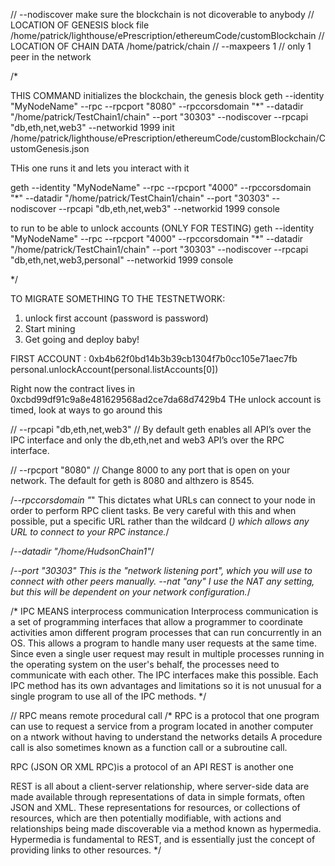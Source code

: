 // --nodiscover make sure the blockchain is not dicoverable to anybody
// LOCATION OF GENESIS block file /home/patrick/lighthouse/ePrescription/ethereumCode/customBlockchain
// LOCATION OF CHAIN DATA /home/patrick/chain
// --maxpeers 1 // only 1 peer in the network


/*

THIS COMMAND initializes the blockchain, the genesis block
geth --identity "MyNodeName" --rpc --rpcport "8080" --rpccorsdomain "*" --datadir "/home/patrick/TestChain1/chain" --port "30303" --nodiscover --rpcapi "db,eth,net,web3" --networkid 1999 init /home/patrick/lighthouse/ePrescription/ethereumCode/customBlockchain/CustomGenesis.json

THis one runs it and lets you interact with it

geth --identity "MyNodeName" --rpc --rpcport "4000" --rpccorsdomain "*" --datadir "/home/patrick/TestChain1/chain" --port "30303" --nodiscover --rpcapi "db,eth,net,web3" --networkid 1999 console


to run to be able to unlock accounts (ONLY FOR TESTING)
geth --identity "MyNodeName" --rpc --rpcport "4000" --rpccorsdomain "*" --datadir "/home/patrick/TestChain1/chain" --port "30303" --nodiscover --rpcapi "db,eth,net,web3,personal" --networkid 1999 console

*/

TO MIGRATE SOMETHING TO THE TESTNETWORK:

1) unlock first account (password is password)
2) Start mining
3) Get going and deploy baby!

FIRST ACCOUNT : 0xb4b62f0bd14b3b39cb1304f7b0cc105e71aec7fb
personal.unlockAccount(personal.listAccounts[0])

Right now the contract lives in 0xcbd99df91c9a8e481629568ad2ce7da68d7429b4
THe unlock account is timed, look at ways to go around this


// --rpcapi "db,eth,net,web3" // By default geth enables all API’s over the IPC interface and only the db,eth,net and web3 API’s over the RPC interface.


// --rpcport "8080"
// Change 8000 to any port that is open on your network. The default for geth is 8080 and althzero is 8545.

/*--rpccorsdomain "*"
This dictates what URLs can connect to your node in order to perform RPC client tasks.
 Be very careful with this and when possible,
 put a specific URL rather than the wildcard (*) which allows any URL to connect to your RPC instance.*/

/*--datadir "/home/HudsonChain1"*/


/*--port "30303"
This is the "network listening port", which you will use to connect with other peers manually.
--nat "any"
I use the NAT any setting, but this will be dependent on your network configuration.*/


/* IPC MEANS interprocess communication
Interprocess communication is a set of programming interfaces  that allow a programmer  to coordinate activities  amon
different program processes that can run concurrently in an OS. This allows a program to handle many user
 requests at the same time. Since even a single user request may result in multiple processes running
 in the operating system on the user's behalf, the processes need to communicate with each other.
 The IPC interfaces make this possible. Each IPC method has its own advantages
 and limitations so it is not unusual for a single program to use all of the IPC methods.
*/

// RPC means remote procedural call
/* RPC is a protocol that one program can use to request a service from a program
located in another computer on a ntwork without having to understand the networks details
A procedure call is also sometimes known as a function call or a subroutine call.

RPC (JSON OR XML RPC)is a protocol of an API
REST is another one


REST is all about a client-server relationship, where server-side data are made
 available through representations of data in simple formats, often JSON and XML.
 These representations for resources, or collections of resources, which are then potentially modifiable,
  with actions and relationships being made discoverable via a method known as hypermedia.
  Hypermedia is fundamental to REST, and is essentially just the concept of providing links to other resources. */

